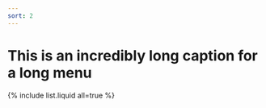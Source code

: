 ```yaml
---
sort: 2
---
```


# This is an incredibly long caption for a long menu

{% include list.liquid all=true %}
